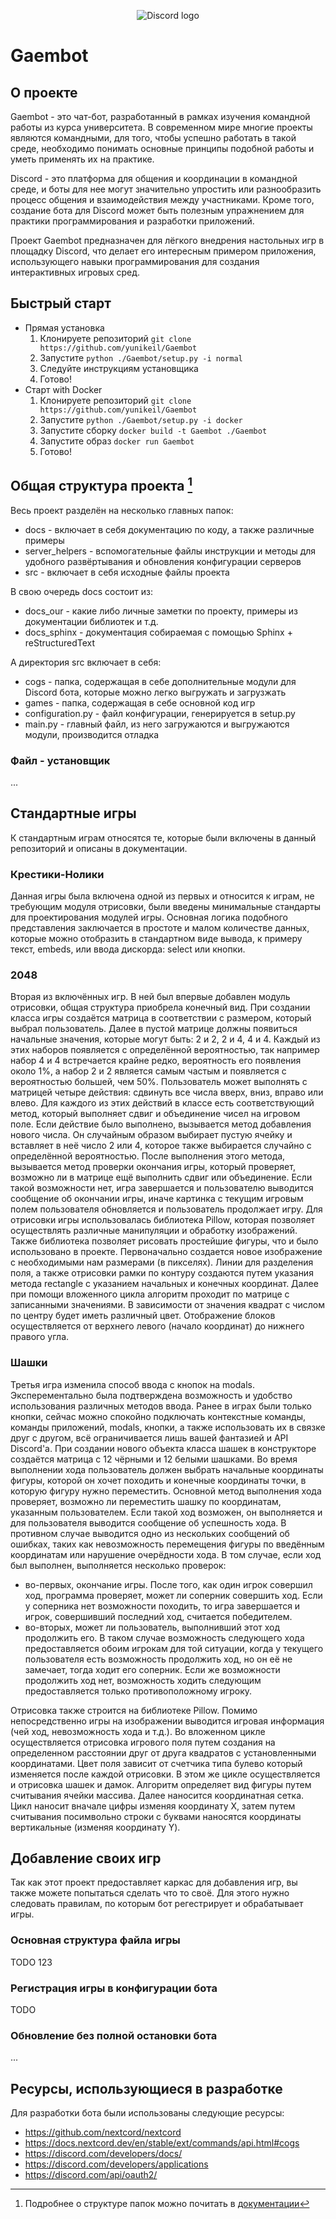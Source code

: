 <p align="center">
    <img src="https://media.discordapp.net/attachments/1093506269593206895/1114972350279078029/image.png?width=802&height=353" alt="Discord logo">
</p>

# Gaembot

## О проекте

Gaembot - это чат-бот, разработанный в рамках изучения командной работы из курса университета. В современном мире многие проекты являются командными, для того, чтобы успешно работать в такой среде, необходимо понимать основные принципы подобной работы и уметь применять их на практике.

Discord - это платформа для общения и координации в командной среде, и боты для нее могут значительно упростить или разнообразить процесс общения и взаимодействия между участниками. Кроме того, создание бота для Discord может быть полезным упражнением для практики программирования и разработки приложений.

Проект Gaembot предназначен для лёгкого внедрения настольных игр в площадку Discord, что делает его интересным примером приложения, использующего навыки программирования для создания интерактивных игровых сред.


## Быстрый старт

* Прямая установка
   1. Клонируете репозиторий `git clone https://github.com/yunikeil/Gaembot`
   2. Запустите `python ./Gaembot/setup.py -i normal`
   3. Следуйте инструкциям установщика
   4. Готово!
* Старт with Docker
    1. Клонируете репозиторий `git clone https://github.com/yunikeil/Gaembot`
    2. Запустите `python ./Gaembot/setup.py -i docker`
    3. Запустите сборку `docker build -t Gaembot ./Gaembot`
    4. Запустите образ `docker run Gaembot`
    5. Готово!

## Общая структура проекта [^1]

Весь проект разделён на несколько главных папок:

* docs - включает в себя документацию по коду, а также различные примеры
* server_helpers - вспомогательные файлы инструкции и методы для удобного развёртывания и обновления конфигурации серверов
* src - включает в себя исходные файлы проекта

В свою очередь docs состоит из:

* docs_our - какие либо личные заметки по проекту, примеры из документации библиотек и т.д.
* docs_sphinx - документация собираемая с помощью Sphinx + reStructuredText

А директория src включает в себя:

* cogs - папка, содержащая в себе дополнительные модули для Discord бота, которые можно легко выгружать и загрузжать
* games - папка, содержащая в себе основной код игр
* configuration.py - файл конфигурации, генерируется в setup.py
* main.py -  главный файл, из него загружаются и выгружаются модули, производится отладка

### Файл - установщик

...

## Стандартные игры

К стандартным играм относятся те, которые были включены в данный репозиторий и описаны в документации.

### Крестики-Нолики

Данная игры была включена одной из первых и относится к играм, не требующим модуля отрисовки, были введены минимальные стандарты для проектирования модулей игры. Основная логика подобного представления заключается в простоте и малом количестве данных, которые можно отобразить в стандартном виде вывода, к примеру текст, embeds, или ввода дискорда: select или кнопки.

### 2048

Вторая из включённых игр. В ней был впервые добавлен модуль отрисовки, общая структура приобрела конечный вид.
При создании класса игры создаётся матрица в соответствии с размером, который выбрал пользователь. Далее в пустой матрице должны появиться начальные значения, которые могут быть: 2 и 2, 2 и 4, 4 и 4. Каждый из этих наборов появляется с определённой вероятностью, так например набор 4 и 4 встречается крайне редко, вероятность его появления около 1%, а набор 2 и 2 является самым частым и появляется с вероятностью большей, чем 50%. Пользователь может выполнять с матрицей четыре действия: сдвинуть все числа вверх, вниз, вправо или влево. Для каждого из этих действий в классе есть соответствующий метод, который выполняет сдвиг и объединение чисел на игровом поле. Если действие было выполнено, вызывается метод добавления нового числа. Он случайным образом выбирает пустую ячейку и вставляет в неё число 2 или 4, которое также выбирается случайно с определённой вероятностью. После выполнения этого метода, вызывается метод проверки окончания игры, который проверяет, возможно ли в матрице ещё выполнить сдвиг или объединение. Если такой возможности нет, игра завершается и пользователю выводится сообщение об окончании игры, иначе картинка с текущим игровым полем пользователя обновляется и пользователь продолжает игру.
Для отрисовки игры использовалась библиотека Pillow, которая позволяет осуществлять различные манипуляции и обработку изображений. Также библиотека позволяет рисовать простейшие фигуры, что и было использовано в проекте. Первоначально создается новое изображение с необходимыми нам размерами (в пикселях). Линии для разделения поля, а также отрисовки рамки по контуру создаются путем указания метода rectangle с указанием начальных и конечных координат. Далее при помощи вложенного цикла алгоритм проходит по матрице с записанными значениями. В зависимости от значения квадрат с числом по центру будет иметь различный цвет. Отображение блоков осуществляется от верхнего левого (начало координат) до нижнего правого угла.

### Шашки

Третья игра изменила способ ввода с кнопок на modals. Эксперементально была подтверждена возможность и удобство использования различных методов ввода. Ранее в играх были только кнопки, сейчас можно спокойно подключать контекстные команды, команды приложений, modals, кнопки, а также использовать их в связке друг с другом, всё ограничивается лишь вашей фантазией и API Discord'а.
При создании нового объекта класса шашек в конструкторе создаётся матрица с 12 чёрными и 12 белыми шашками. Во время выполнении хода пользователь должен выбрать начальные координаты фигуры, которой он хочет походить и конечные координаты точки, в которую фигуру нужно переместить. Основной метод выполнения хода проверяет, возможно ли переместить шашку по координатам, указанным пользователем. Если такой ход возможен, он выполняется и для пользователя выводится сообщение об успешность хода. В противном случае выводится одно из нескольких сообщений об ошибках, таких как невозможность перемещения фигуры по введённым координатам или нарушение очерёдности хода.
В том случае, если ход был выполнен, выполняется несколько проверок:

* во-первых, окончание игры. После того, как один игрок совершил ход, программа проверяет, может ли соперник совершить ход. Если у соперника нет возможности походить, то игра завершается и игрок, совершивший последний ход, считается победителем.
* во-вторых, может ли пользователь, выполнивший этот ход продолжить его. В таком случае возможность следующего хода предоставляется обоим игрокам для той ситуации, когда у текущего пользователя есть возможность продолжить ход, но он её не замечает, тогда ходит его соперник. Если же возможности продолжить ход нет, возможность ходить следующим предоставляется только противоположному игроку.

Отрисовка также строится на библиотеке Pillow. Помимо непосредственно игры на изображении выводится игровая информация (чей ход, невозможность хода и т.д.).  Во вложенном цикле осуществляется отрисовка игрового поля путем создания на определенном расстоянии друг от друга квадратов с установленными координатами. Цвет поля зависит от счетчика типа булево который изменяется после каждой отрисовки. В этом же цикле осуществляется и отрисовка шашек и дамок. Алгоритм определяет вид фигуры путем считывания ячейки массива. Далее наносится координатная сетка. Цикл наносит вначале цифры изменяя координату X, затем путем считывания посимвольно строки с буквами наносятся координаты вертикальные (изменяя координату Y).

## Добавление своих игр

Так как этот проект предоставляет каркас для добавления игр, вы также можете попытаться сделать что то своё. Для этого нужно следовать правилам, по которым бот регестрирует и обрабатывает игры.

### Основная структура файла игры

TODO
123

### Регистрация игры в конфигурации бота

TODO

### Обновление без полной остановки бота

...

## Ресурсы, использующиеся в разработке

Для разработки бота были использованы следующие ресурсы:

* <https://github.com/nextcord/nextcord>
* <https://docs.nextcord.dev/en/stable/ext/commands/api.html#cogs>
* <https://discord.com/developers/docs/>
* <https://discord.com/developers/applications>
* <https://discord.com/api/oauth2/>

[^1]: Подробнее о структуре папок можно почитать в [документации](http://docs.yunikeil.ru/)
